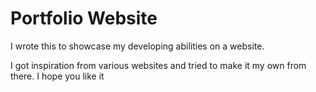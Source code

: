 # Portfolio Website
I wrote this to showcase my developing abilities on a website.

I got inspiration from various websites and tried to make it my own from there.
I hope you like it
